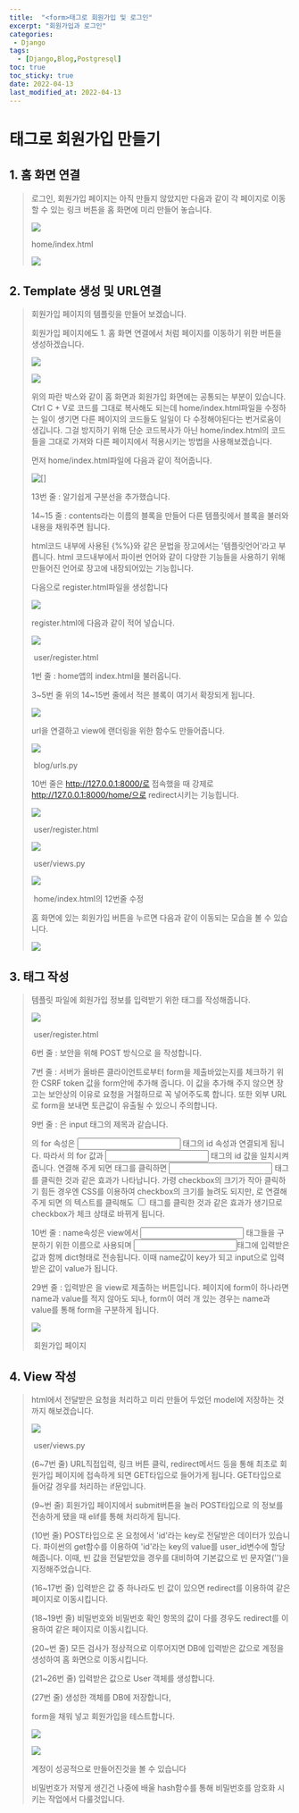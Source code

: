 ```yaml
---
title:  "<form>태그로 회원가입 및 로그인"
excerpt: "회원가입과 로그인"
categories: 
 - Django 
tags:
  - [Django,Blog,Postgresql]
toc: true
toc_sticky: true
date: 2022-04-13
last_modified_at: 2022-04-13
---
```

# <form>태그로 회원가입 만들기

## 1. 홈 화면 연결

> 로그인, 회원가입 페이지는 아직 만들지 않았지만 다음과 같이 각 페이지로 이동할 수 있는 링크 버튼을 홈 화면에 미리 만들어 놓습니다.
>
> ![](https://img1.daumcdn.net/thumb/R1280x0/?scode=mtistory2&fname=https%3A%2F%2Fblog.kakaocdn.net%2Fdn%2Fnl538%2FbtqS6YwglXY%2FOK5mh4k0zBTJD2QBkQlhFk%2Fimg.png)
>
> home/index.html
>
> ![](https://img1.daumcdn.net/thumb/R1280x0/?scode=mtistory2&fname=https%3A%2F%2Fblog.kakaocdn.net%2Fdn%2FbwfzZw%2FbtqTjEpCvYU%2FzpQAwA3PMtpRwkVvPkIej0%2Fimg.png)

## 2. Template 생성 및 URL연결

> 회원가입 페이지의 템플릿을 만들어 보겠습니다.
>
> 회원가입 페이지에도 1. 홈 화면 연결에서 처럼 페이지를 이동하기 위한 버튼을 생성하겠습니다.
>
> ![](https://img1.daumcdn.net/thumb/R1280x0/?scode=mtistory2&fname=https%3A%2F%2Fblog.kakaocdn.net%2Fdn%2FbXYm2M%2FbtrdsvzDyIB%2FWIokOkkiXjP8pntInICdK0%2Fimg.png)
>
> ![](https://img1.daumcdn.net/thumb/R1280x0/?scode=mtistory2&fname=https%3A%2F%2Fblog.kakaocdn.net%2Fdn%2FerMB7h%2FbtrdpqTRnVL%2FIkCniffS6qhy9fkEjhKyh1%2Fimg.png)
>
> 위의 파란 박스와 같이 홈 화면과 회원가입 화면에는 공통되는 부분이 있습니다. Ctrl C + V로 코드를 그대로 복사해도 되는데 home/index.html파일을 수정하는 일이 생기면 다른 페이지의 코드들도 일일이 다 수정해야된다는 번거로움이 생깁니다. 그걸 방지하기 위해 단순 코드복사가 아닌 home/index.html의 코드들을 그대로 가져와 다른 페이지에서 적용시키는 방법을 사용해보겠습니다.
>
>  
>
> 먼저 home/index.html파일에 다음과 같이 적어줍니다.
>
> ![[]](https://img1.daumcdn.net/thumb/R1280x0/?scode=mtistory2&fname=https%3A%2F%2Fblog.kakaocdn.net%2Fdn%2FcvuwWo%2FbtqTcQYQnW6%2FiHSy62LxnyqPyhvELCysR0%2Fimg.png)
>
> 13번 줄 : 알기쉽게 구분선을 추가했습니다.
>
> 14~15 줄 : contents라는 이름의 블록을 만들어 다른 템플릿에서 블록을 불러와 내용을 채워주면 됩니다.
>
> html코드 내부에 사용된 {%%}와 같은 문법을 장고에서는 '템플릿언어'라고 부릅니다. html 코드내부에서 파이썬 언어와 같이 다양한 기능들을 사용하기 위해 만들어진 언어로 장고에 내장되어있는 기능힙니다.
>
> 다음으로 register.html파일을 생성합니다
>
> ![](https://img1.daumcdn.net/thumb/R1280x0/?scode=mtistory2&fname=https%3A%2F%2Fblog.kakaocdn.net%2Fdn%2FbRoJo2%2FbtqS6XYnrDG%2FB2Rfn61iukog3SIithRsck%2Fimg.png)
>
> register.html에 다음과 같이 적어 넣습니다.
>
> ![](https://img1.daumcdn.net/thumb/R1280x0/?scode=mtistory2&fname=https%3A%2F%2Fblog.kakaocdn.net%2Fdn%2FLNvv2%2FbtqTkf4dd0f%2FotP8dm8loBQoqkYVQyMRA1%2Fimg.png)
>
> ​													user/register.html
>
> 1번 줄 : home앱의 index.html을 불러옵니다.
>
> 3~5번 줄 위의 14~15번 줄에서 적은 블록이 여기서 확장되게 됩니다.
>
> ![](https://img1.daumcdn.net/thumb/R1280x0/?scode=mtistory2&fname=https%3A%2F%2Fblog.kakaocdn.net%2Fdn%2FclBy37%2FbtqTjEDnk0T%2Fj87nJks9oJK45ANWb0s0Bk%2Fimg.jpg)
>
> url을 연결하고 view에 랜더링을 위한 함수도 만들어줍니다.
>
> ![](https://img1.daumcdn.net/thumb/R1280x0/?scode=mtistory2&fname=https%3A%2F%2Fblog.kakaocdn.net%2Fdn%2Fbp0IZS%2FbtqTDJKUDCQ%2FJxTkM8ShNOwF63hy4SKuD0%2Fimg.png)
>
> ​											blog/urls.py
>
> 10번 줄은 http://127.0.0.1:8000/로 접속했을 때 강제로 http://127.0.0.1:8000/home/으로 redirect시키는 기능힙니다.
>
> ![](https://img1.daumcdn.net/thumb/R1280x0/?scode=mtistory2&fname=https%3A%2F%2Fblog.kakaocdn.net%2Fdn%2FbaOmMo%2FbtqS3IHvsUr%2FODkYbVgKctseW51kkh24S0%2Fimg.png)
>
> ​														user/register.html
>
> ![](https://img1.daumcdn.net/thumb/R1280x0/?scode=mtistory2&fname=https%3A%2F%2Fblog.kakaocdn.net%2Fdn%2Fl3cbd%2FbtqS3JTUFgB%2F7BUGKAUlxSCKAhK8nkDVb0%2Fimg.png)
>
> ​														user/views.py
>
> ![](https://img1.daumcdn.net/thumb/R1280x0/?scode=mtistory2&fname=https%3A%2F%2Fblog.kakaocdn.net%2Fdn%2FHVggG%2FbtqTjDkaqtc%2FkClJTLrTb3OKUGC1eUPoJK%2Fimg.png)
>
> ​														home/index.html의 12번줄 수정
>
> 홈 화면에 있는 회원가입 버튼을 누르면 다음과 같이 이동되는 모습을 볼 수 있습니다.
>
> ![](https://img1.daumcdn.net/thumb/R1280x0/?scode=mtistory2&fname=https%3A%2F%2Fblog.kakaocdn.net%2Fdn%2Fl55qi%2FbtqTlG8j3K3%2Fy7OcLwK0stfMMOUYlixbT0%2Fimg.png)

## 3. <form> 태그 작성

> 템플릿 파일에 회원가입 정보를 입력받기 위한 <form> 태그를 작성해줍니다.
>
> ![](https://img1.daumcdn.net/thumb/R1280x0/?scode=mtistory2&fname=https%3A%2F%2Fblog.kakaocdn.net%2Fdn%2FbRt2yq%2FbtqTcQEtuc8%2FNt2fhMyGizrhcizRa8RdSk%2Fimg.png)
>
> ​														user/register.html
>
> 6번 줄 : 보안을 위해 POST 방식으로 <form>을 작성합니다.
>
> 7번 줄 : 서버가 올바른 클라이언트로부터 form을 제출바았는지를 체크하기 위한 CSRF token 값을 form안에 추가해 줍니다. 이 값을 추가해 주지 않으면 장고는 보안상의 이유로 요청을 거절하므로 꼭 넣어주도록 합니다. 또한 외부 URL로 form을 보내면 토큰값이 유출될 수 있으니 주의합니다.
>
> 9번 줄 : <label> 은 input 태그의 제목과 같습니다.
>
> <label>의 for 속성은 <input> 태그의 id 속성과 연결되게 됩니다. 따라서 <label>의 for 값과 <input> 태그의 id 값을 일치시켜줍니다. 연결해 주게 되면 <label> 태그를 클릭하면 <input> 태그를 클릭한 것과 같은 효과가 나타납니다. 가령 checkbox의 크기가 작아 클릭하기 힘든 경우엔 CSS를 이용하여 checkbox의 크기를 늘려도 되지만, <label>로 연결해 주게 되면 <label>의 텍스트를 클릭해도 <input type='checkbox'> 태그를 클릭한 것과 같은 효과가 생기므로 checkbox가 체크 상태로 바뀌게 됩니다.
>
> 10번 줄 : name속성은 view에서 <input> 태그들을 구분하기 위한 이름으로 사용되며 <input>태그에 입력받은 값과 함께 dict형태로 전송됩니다. 이때 name값이 key가 되고 input으로 입력 받은 값이 value가 됩니다.
>
>  
>
> 29번 줄 : 입력받은 <form>을 view로 제출하는 버튼입니다. 페이지에 form이 하나라면 name과 value를 적지 않아도 되나, form이 여러 개 있는 경우는 name과 value를 통해 form을 구분하게 됩니다.
>
> ![](https://img1.daumcdn.net/thumb/R1280x0/?scode=mtistory2&fname=https%3A%2F%2Fblog.kakaocdn.net%2Fdn%2Fp9bCJ%2FbtqTjDRNFjr%2F7ApgKO2XapOymC7sNAc5R0%2Fimg.png)
>
> ​												회원가입 페이지

## 4. View 작성

> html에서 전달받은 요청을 처리하고 미리 만들어 두었던 model에 저장하는 것까지 해보겠습니다.
>
> ![](https://img1.daumcdn.net/thumb/R1280x0/?scode=mtistory2&fname=https%3A%2F%2Fblog.kakaocdn.net%2Fdn%2FkMvym%2FbtqTDJjL9Cw%2Fo6EYalsUE2GPzxByWk9rhk%2Fimg.png)
>
> ​												user/views.py
>
> (6~7번 줄) URL직접입력, 링크 버튼 클릭, redirect메서드 등을 통해 최초로 회원가입 페이지에 접속하게 되면 GET타입으로 들어가게 됩니다. GET타입으로 들어갈 경우를 처리하는 if문입니다.
>
> (9~번 줄) 회원가입 페이지에서 submit버튼을 눌러 POST타입으로 <form>의 정보를 전송하게 됐을 때 elif를 통해 처리하게 됩니다.
>
> (10번 줄) POST타입으로 온 요청에서 'id'라는 key로 전달받은 데이터가 있습니다. 파이썬의 get함수를 이용하여 'id'라는 key의 value를 user_id변수에 할당해줍니다. 이때, 빈 값을 전달받았을 경우를 대비하여 기본값으로 빈 문자열('')을 지정해주었습니다.
>
> (16~17번 줄) 입력받은 값 중 하나라도 빈 값이 있으면 redirect를 이용하여 같은 페이지로 이동시킵니다. 
>
> (18~19번 줄) 비밀번호와 비밀번호 확인 항목의 값이 다를 경우도 redirect를 이용하여 같은 페이지로 이동시킵니다.
>
> (20~번 줄) 모든 검사가 정상적으로 이루어지면 DB에 입력받은 값으로 계정을 생성하여 홈 화면으로 이동시킵니다.
>
> (21~26번 줄) 입력받은 값으로 User 객체를 생성합니다.
>
> (27번 줄) 생성한 객체를 DB에 저장합니다,
>
> form을 채워 넣고 회원가입을 테스트합니다.
>
> ![](https://ifh.cc/g/bsCx8o.png)
>
> ![](https://ifh.cc/g/83OaqN.jpg)
>
> 계정이 성공적으로 만들어진것을 볼 수 있습니다
>
> 비밀번호가 저렇게 생긴건 나중에 배울 hash함수를 통해 비밀번호를 암호화 시키는 작업에서 다룰것입니다.

